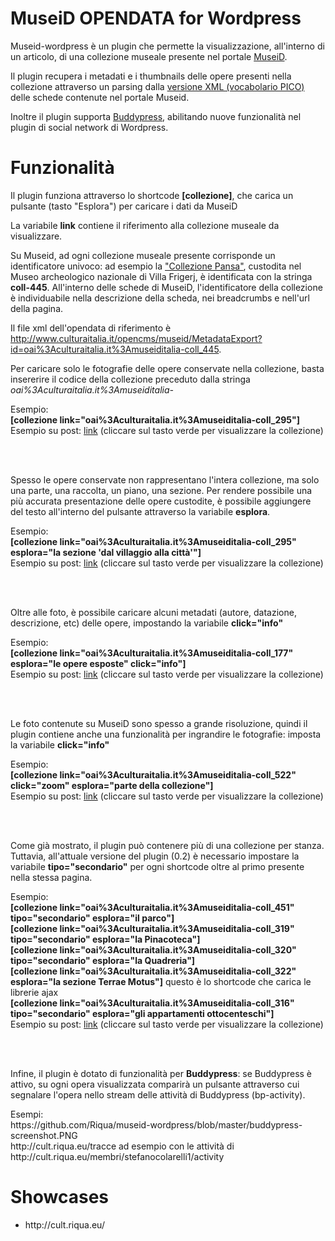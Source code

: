MuseiD OPENDATA for Wordpress
================

<p>Museid-wordpress è un plugin che permette la visualizzazione, all'interno di un articolo, di una collezione museale presente nel portale <a target="_blank" href="http://www.culturaitalia.it/opencms/museid/index_museid.jsp">MuseiD</a>.</p>
<p>Il plugin recupera i metadati e i thumbnails delle opere presenti nella collezione attraverso un parsing dalla <a href="http://www.culturaitalia.it/opencms/opencms/system/modules/com.culturaitalia_stage.liberologico/templates/museid/MetadataExport?id=oai%3Aculturaitalia.it%3Amuseiditalia-coll_445" target="_blank">versione XML (vocabolario PICO)</a> delle schede contenute nel portale Museid.</p>
<p>Inoltre il plugin supporta <a target="blank" href="http://buddypress.org">Buddypress</a>, abilitando nuove funzionalità nel plugin di social network di Wordpress.</p>

Funzionalità
================

<p>Il plugin funziona attraverso lo shortcode <strong>[collezione]</strong>, che carica un pulsante (tasto "Esplora") per caricare i dati da MuseiD</p>
<p>La variabile <strong>link</strong> contiene il riferimento alla collezione museale da visualizzare. </p>
<p>Su Museid, ad ogni collezione museale presente corrisponde un identificatore univoco: ad esempio la <a href="http://www.culturaitalia.it/opencms/opencms/system/modules/com.culturaitalia_stage.liberologico/templates/museid/viewItem.jsp?language=it&id=oai%3Aculturaitalia.it%3Amuseiditalia-coll_445">"Collezione Pansa"</a>, custodita nel Museo archeologico nazionale di Villa Frigerj,
è identificata con la stringa <b>coll-445</b>. All'interno delle schede di MuseiD, l'identificatore della collezione è individuabile nella descrizione della scheda, nei breadcrumbs e nell'url della pagina.</p>
<p>Il file xml dell'opendata di riferimento è<br />
<a target="blank" href="http://www.culturaitalia.it/opencms/museid/MetadataExport?id=oai%3Aculturaitalia.it%3Amuseiditalia-coll_445">http://www.culturaitalia.it/opencms/museid/MetadataExport?id=oai%3Aculturaitalia.it%3Amuseiditalia-coll_445</a>.</p>
<p>Per caricare solo le fotografie delle opere conservate nella collezione, basta insererire il codice della collezione preceduto dalla stringa <i>oai%3Aculturaitalia.it%3Amuseiditalia-</i></p>
<p>Esempio:<br />
<strong>[collezione link="oai%3Aculturaitalia.it%3Amuseiditalia-coll_295"]</strong><br />
Esempio su post: <a target="blank" href="http://wp-museid.riqua.eu/museo-nazionale-preistorico-etnografico-luigi-pigorini/">link</a> (cliccare sul tasto verde per visualizzare la collezione)</p>
<br /><br />
<p>Spesso le opere conservate non rappresentano l'intera collezione, ma solo una parte, una raccolta, un piano, una sezione. Per rendere possibile una più accurata presentazione delle opere custodite, è possibile aggiungere del testo all'interno del pulsante attraverso la variabile <strong>esplora</strong>.</p>
<p>Esempio:<br />
<strong>[collezione link="oai%3Aculturaitalia.it%3Amuseiditalia-coll_295" esplora="la sezione 'dal villaggio alla città'"]</strong><br />
Esempio su post: <a target="blank" href="http://wp-museid.riqua.eu/museo-pigorini-tasto-modificato/">link</a> (cliccare sul tasto verde per visualizzare la collezione)</p>
<br /><br />
<p>Oltre alle foto, è possibile caricare alcuni metadati (autore, datazione, descrizione, etc) delle opere, impostando la variabile <strong>click="info"</strong></p>
<p>Esempio:<br />
<strong>[collezione link="oai%3Aculturaitalia.it%3Amuseiditalia-coll_177" esplora="le opere esposte" click="info"]</strong><br />
Esempio su post: <a target="blank" href="http://wp-museid.riqua.eu/galleria-nazionale-dellumbria/">link</a> (cliccare sul tasto verde per visualizzare la collezione)</p>
<br /><br />
<p>Le foto contenute su MuseiD sono spesso a grande risoluzione, quindi il plugin contiene anche una funzionalità per ingrandire le fotografie: imposta la variabile <strong>click="info"</strong></p>
<p>Esempio:<br />
<strong>[collezione link="oai%3Aculturaitalia.it%3Amuseiditalia-coll_522" click="zoom" esplora="parte della collezione"]</strong><br />
Esempio su post: <a target="blank" href="http://wp-museid.riqua.eu/museo-di-san-marco/">link</a> (cliccare sul tasto verde per visualizzare la collezione)</p>
<br /><br />
<p>Come già mostrato, il plugin può contenere più di una collezione per stanza. Tuttavia, all'attuale versione del plugin (0.2) è necessario impostare la variabile <strong>tipo="secondario"</strong> per ogni shortcode oltre al primo presente nella stessa pagina.</p>
<p>Esempio:<br />
<strong>
[collezione link="oai%3Aculturaitalia.it%3Amuseiditalia-coll_451" tipo="secondario" esplora="il parco"]</strong><br />
<strong>
[collezione link="oai%3Aculturaitalia.it%3Amuseiditalia-coll_319" tipo="secondario" esplora="la Pinacoteca"]</strong><br />
<strong>
[collezione link="oai%3Aculturaitalia.it%3Amuseiditalia-coll_320" tipo="secondario" esplora="la Quadreria"]</strong><br />
<strong>
[collezione link="oai%3Aculturaitalia.it%3Amuseiditalia-coll_322" esplora="la sezione Terrae Motus"]</strong> questo è lo shortcode che carica le librerie ajax <br />
<strong>
[collezione link="oai%3Aculturaitalia.it%3Amuseiditalia-coll_316" tipo="secondario" esplora="gli appartamenti ottocenteschi"]</strong><br />
Esempio su post: <a target="blank" href="http://cult.riqua.eu/reggia-di-caserta/">link</a> (cliccare sul tasto verde per visualizzare la collezione)</p>
<br /><br />

<p>Infine, il plugin è dotato di funzionalità per <strong>Buddypress</strong>: se Buddypress è attivo, su ogni opera visualizzata comparirà un pulsante attraverso cui segnalare l'opera nello stream delle attività di Buddypress (bp-activity).</p>
<p>Esempi:<br />
https://github.com/Riqua/museid-wordpress/blob/master/buddypress-screenshot.PNG <br />
http://cult.riqua.eu/tracce ad esempio con le attività di http://cult.riqua.eu/membri/stefanocolarelli1/activity <br />

Showcases
================

<ul>
<li>http://cult.riqua.eu/</li>
</ul>
